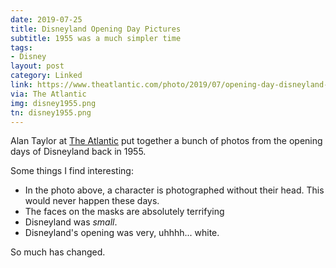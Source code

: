 ```yaml
---
date: 2019-07-25
title: Disneyland Opening Day Pictures
subtitle: 1955 was a much simpler time  
tags:
- Disney
layout: post
category: Linked
link: https://www.theatlantic.com/photo/2019/07/opening-day-disneyland-photos-1955/594655/
via: The Atlantic
img: disney1955.png
tn: disney1955.png
---
```


Alan Taylor at [The Atlantic][atl] put together a bunch of photos from the opening days of Disneyland back in 1955.
<!-- more -->  
Some things I find interesting:
 - In the photo above, a character is photographed without their head. This would never happen these days.
 - The faces on the masks are absolutely terrifying
 - Disneyland was _small_.
 - Disneyland's opening was very, uhhhh... white.
 
 So much has changed.

[atl]: https://www.theatlantic.com/photo/2019/07/opening-day-disneyland-photos-1955/594655/